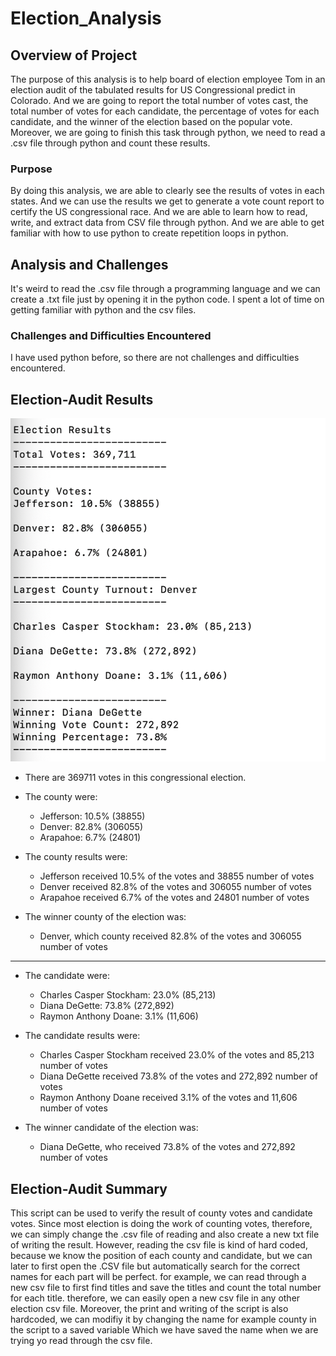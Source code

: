 # Election_Analysis

## Overview of Project
The purpose of this analysis is to help board of election employee Tom in an
election audit of the tabulated results for US Congressional predict in Colorado.
And we are going to report the total number of votes cast, the total number of
votes for each candidate, the percentage of votes for each candidate, and the
winner of the election based on the popular vote. Moreover, we are going to finish
this task through python, we need to read a .csv file through python and count
these results.

### Purpose
By doing this analysis, we are able to clearly see the results of votes in each
states. And we can use the results we get to generate a vote count report to
certify the US congressional race. And we are able to learn how to read, write,
and extract data from CSV file through python. And we are able to get familiar
with how to use python to create repetition loops in python.


## Analysis and Challenges
It's weird to read the .csv file through a programming language and we can create
a .txt file just by opening it in the python code. I spent a lot of time on getting
familiar with python and the csv files.

### Challenges and Difficulties Encountered

I have used python before, so there are not challenges and difficulties encountered.

## Election-Audit Results

![election](Resources/election.png)



- There are 369711 votes in this congressional election.

- The county were:
  - Jefferson: 10.5% (38855)
  - Denver: 82.8% (306055)
  - Arapahoe: 6.7% (24801)

- The county results were:
  - Jefferson received 10.5% of the votes and 38855 number of votes
  - Denver received 82.8% of the votes and 306055 number of votes
  - Arapahoe received 6.7% of the votes and 24801 number of votes

- The winner county of the election was:
  - Denver, which county received 82.8% of the votes and 306055 number of votes

________________________________________________________________________________

- The candidate were:
  - Charles Casper Stockham: 23.0% (85,213)
  - Diana DeGette: 73.8% (272,892)
  - Raymon Anthony Doane: 3.1% (11,606)

- The candidate results were:
  - Charles Casper Stockham received 23.0% of the votes and 85,213 number of votes
  - Diana DeGette received 73.8% of the votes and 272,892 number of votes
  - Raymon Anthony Doane received 3.1% of the votes and 11,606 number of votes

- The winner candidate of the election was:
  - Diana DeGette, who received 73.8% of the votes and 272,892 number of votes




## Election-Audit Summary

This script can be used to verify the result of county votes and candidate votes.
Since most election is doing the work of counting votes, therefore, we can simply
change the .csv file of reading and also create a new txt file of writing the
result. However, reading the csv file is kind of hard coded, because we know
the position of each county and candidate, but we can later to first open the .CSV
file but automatically search for the correct names for each part will be perfect.
for example, we can read through a new csv file to first find titles and save
the titles and count the total number for each title. therefore, we can easily
open a new csv file in any other election csv file.
Moreover, the print and writing of the script is also hardcoded, we can modifiy
it by changing the name for example county in the script to a saved variable Which
we have saved the name when we are trying yo read through the csv file.
